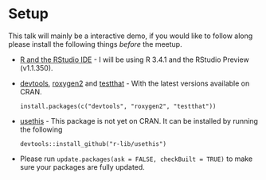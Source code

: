 # Setup

This talk will mainly be a interactive demo, if you would like to follow along
please install the following things _before_ the meetup.

- [R and the RStudio IDE](http://happygitwithr.com/install-r-rstudio.html) - I will be using R 3.4.1 and the RStudio Preview (v1.1.350).
- [devtools](https://cran.r-project.org/package=devtools), [roxygen2](https://cran.r-project.org/package=roxygen2) and [testthat](https://cran.r-project.org/package=testthat) - With the latest versions available on CRAN.

    `install.packages(c("devtools", "roxygen2", "testthat"))`
- [usethis](https://github.com/r-lib/usethis) - This package is not yet on CRAN. It can be installed by running the following

    `devtools::install_github("r-lib/usethis")`
- Please run `update.packages(ask = FALSE, checkBuilt = TRUE)` to make sure your packages are fully updated.
